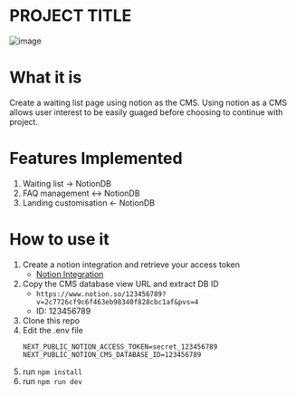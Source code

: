 # PROJECT TITLE

![image](https://user-images.githubusercontent.com/76885270/227809003-0fc6ed22-50fc-4e93-8b3d-b7e6222d4691.png)

# What it is
Create a waiting list page using notion as the CMS. Using notion as a CMS allows user interest to be easily guaged
before choosing to continue with project.

# Features Implemented

1. Waiting list -> NotionDB
2. FAQ management <-> NotionDB
3. Landing customisation <- NotionDB

# How to use it

1. Create a notion integration and retrieve your access token
	- [Notion Integration](https://developers.notion.com/docs/create-a-notion-integration)
2. Copy the CMS database view URL and extract DB ID
	- `https://www.notion.so/123456789?v=2c7726cf9c6f463eb98340f828cbc1af&pvs=4`
	- ID: 123456789
2. Clone this repo
2. Edit the .env file 
	```
	NEXT_PUBLIC_NOTION_ACCESS_TOKEN=secret_123456789
	NEXT_PUBLIC_NOTION_CMS_DATABASE_ID=123456789
	```
3. run `npm install`
4. run `npm run dev`
